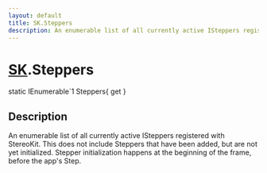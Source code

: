 ```yaml
---
layout: default
title: SK.Steppers
description: An enumerable list of all currently active ISteppers registered with StereoKit. This does not include Steppers that have been added, but are not yet initialized. Stepper initialization happens at the beginning of the frame, before the app's Step.
---
```

# [SK]({{site.url}}/Pages/StereoKit/SK.html).Steppers

<div class='signature' markdown='1'>
static IEnumerable`1 Steppers{ get }
</div>

## Description
An enumerable list of all currently active ISteppers
registered with StereoKit. This does not include Steppers that have
been added, but are not yet initialized. Stepper initialization
happens at the beginning of the frame, before the app's Step.

